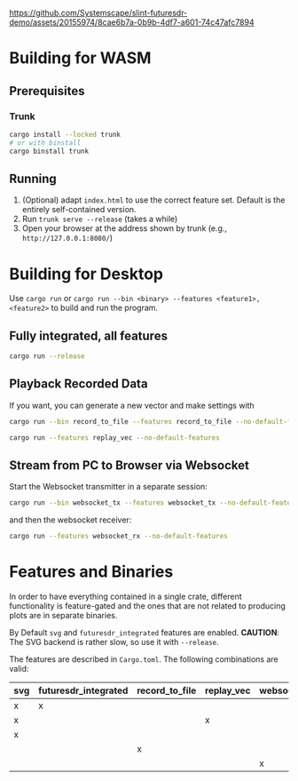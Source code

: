 https://github.com/Systemscape/slint-futuresdr-demo/assets/20155974/8cae6b7a-0b9b-4df7-a601-74c47afc7894

# Building for WASM

## Prerequisites

### Trunk
```bash
cargo install --locked trunk
# or with binstall
cargo binstall trunk
```

## Running

1. (Optional) adapt `index.html` to use the correct feature set. Default is the entirely self-contained version.
2. Run `trunk serve --release` (takes a while)
3. Open your browser at the address shown by trunk (e.g., `http://127.0.0.1:8080/`)

# Building for Desktop

Use `cargo run` or `cargo run --bin <binary> --features <feature1>,<feature2>` to build and run the program.

## Fully integrated, all features
```bash
cargo run --release
```

## Playback Recorded Data
If you want, you can generate a new vector and make settings with
```bash
cargo run --bin record_to_file --features record_to_file --no-default-features
```

```bash
cargo run --features replay_vec --no-default-features
```

## Stream from PC to Browser via Websocket
Start the Websocket transmitter in a separate session:
```bash
cargo run --bin websocket_tx --features websocket_tx --no-default-features
```

and then the websocket receiver:
```bash
cargo run --features websocket_rx --no-default-features
```


# Features and Binaries
In order to have everything contained in a single crate, different functionality is feature-gated
and the ones that are not related to producing plots are in separate binaries.

By Default `svg` and `futuresdr_integrated` features are enabled.
**CAUTION**: The SVG backend is rather slow, so use it with `--release`.

The features are described in `Cargo.toml`. The following combinations are valid:

| svg | futuresdr_integrated | record_to_file | replay_vec | websocket_tx | websocket_rx | `--bin`          |
|-----|----------------------|----------------|------------|--------------|--------------|------------------|
| x   | x                    |                |            |              |              | `run_plot`       |
| x   |                      |                | x          |              |              | `run_plot`       |
| x   |                      |                |            |              | x            | `run_plot`       |
|     |                      | x              |            |              |              | `record_to_file` |
|     |                      |                |            | x            |              | `websocket_tx`   |

